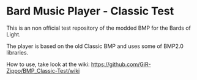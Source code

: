 # Bard Music Player - Classic Test
This is an non official test repository of the modded BMP for the Bards of Light.

The player is based on the old Classic BMP and uses some of BMP2.0 libraries.

How to use, take look at the wiki:
https://github.com/GiR-Zippo/BMP_Classic-Test/wiki
